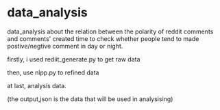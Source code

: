 # data_analysis
data_analysis about the relation between the polarity of reddit comments and comments' created time to check whether people tend to made postive/negtive comment in day or night.

firstly, i used rediit_generate.py to get raw data

then, use nlpp.py to refined data

at last, analysis data.

(the output,json is the data that will be used in analysising)
